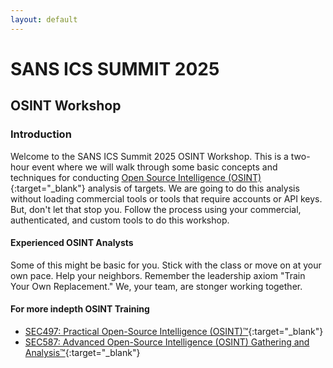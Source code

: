 ```yaml
---
layout: default
---
```


# SANS ICS SUMMIT 2025
## OSINT Workshop
### Introduction

Welcome to the SANS ICS Summit 2025 OSINT Workshop. This is a two-hour event where we will walk through some basic concepts and techniques for conducting [Open Source Intelligence (OSINT)](https://www.sans.org/osint/){:target="_blank"} analysis of targets. We are going to do this analysis without loading commercial tools or tools that require accounts or API keys. But, don't let that stop you. Follow the process using your commercial, authenticated, and custom tools to do this workshop.

#### Experienced OSINT Analysts

Some of this might be basic for you. Stick with the class or move on at your own pace. Help your neighbors. Remember the leadership axiom "Train Your Own Replacement." We, your team, are stonger working together. 

#### For more indepth OSINT Training

* [SEC497: Practical Open-Source Intelligence (OSINT)™](https://www.sans.org/cyber-security-courses/practical-open-source-intelligence/){:target="_blank"}
* [SEC587: Advanced Open-Source Intelligence (OSINT) Gathering and Analysis™](https://www.sans.org/cyber-security-courses/advanced-open-source-intelligence-gathering-analysis/){:target="_blank"}
